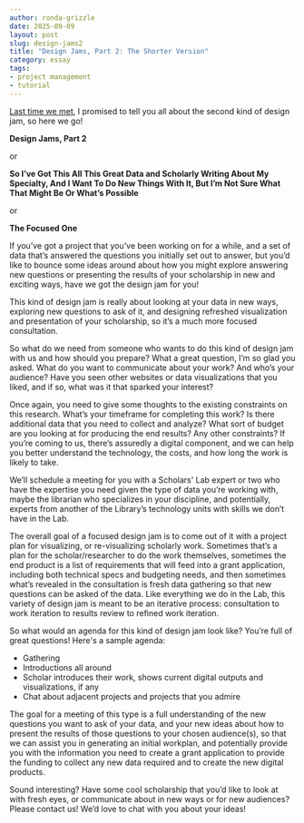 ```yaml
---
author: ronda-grizzle
date: 2025-09-09
layout: post
slug: design-jams2
title: "Design Jams, Part 2: The Shorter Version"
category: essay
tags:
- project management
- tutorial
---
```

	
[Last time we met](https://scholarslab.lib.virginia.edu/blog/design-jams1/), I promised to tell you all about the second kind of design jam, so here we go!

__Design Jams, Part 2__

or

__So I’ve Got This All This Great Data and Scholarly Writing About My Specialty, And I Want To Do New Things With It, But I’m Not Sure What That Might Be Or What’s Possible__

or

__The Focused One__

If you’ve got a project that you’ve been working on for a while, and a set of data that’s answered the questions you initially set out to answer, but you’d like to bounce some ideas around about how you might explore answering new questions or presenting the results of your scholarship in new and exciting ways, have we got the design jam for you!

This kind of design jam is really about looking at your data in new ways, exploring new questions to ask of it, and designing refreshed visualization and presentation of your scholarship, so it’s a much more focused consultation.

So what do we need from someone who wants to do this kind of design jam with us and how should you prepare? What a great question, I’m so glad you asked. What do you want to communicate about your work? And who’s your audience? Have you seen other websites or data visualizations that you liked, and if so, what was it that sparked your interest?

Once again, you need to give some thoughts to the existing constraints on this research. What’s your timeframe for completing this work? Is there additional data that you need to collect and analyze? What sort of budget are you looking at for producing the end results? Any other constraints? If you’re coming to us, there’s assuredly a digital component, and we can help you better understand the technology, the costs, and how long the work is likely to take.

We’ll schedule a meeting for you with a Scholars' Lab expert or two who have the expertise you need given the type of data you’re working with, maybe the librarian who specializes in your discipline, and potentially, experts from another of the Library’s technology units with skills we don’t have in the Lab.

The overall goal of a focused design jam is to come out of it with a project plan for visualizing, or re-visualizing scholarly work. Sometimes that’s a plan for the scholar/researcher to do the work themselves, sometimes the end product is a list of requirements that will feed into a grant application, including both technical specs and budgeting needs, and then sometimes what’s revealed in the consultation is fresh data gathering so that new questions can be asked of the data. 
Like everything we do in the Lab, this variety of design jam is meant to be an iterative process: consultation to work iteration to results review to refined work iteration.

So what would an agenda for this kind of design jam look like? You’re full of great questions! Here's a sample agenda:
* Gathering
* Introductions all around
* Scholar introduces their work, shows current digital outputs and visualizations, if any
* Chat about adjacent projects and projects that you admire 

The goal for a meeting of this type is a full understanding of the new questions you want to ask of your data, and your new ideas about how to present the results of those questions to your chosen audience(s), so that we can assist you in generating an initial workplan, and potentially provide you with the information you need to create a grant application to provide the funding to collect any new data required and to create the new digital products.

Sound interesting? Have some cool scholarship that you’d like to look at with fresh eyes, or communicate about in new ways or for new audiences? Please contact us! We’d love to chat with you about your ideas!

